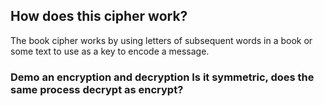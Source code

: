 ## How does this cipher work?

The book cipher works by using letters of subsequent words in a book or some text to use as a key to encode a message. 

### Demo an encryption and decryption Is it symmetric, does the same process decrypt as encrypt?

